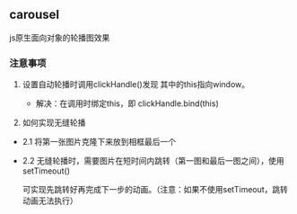 ## carousel
js原生面向对象的轮播图效果

### 注意事项

1. 设置自动轮播时调用clickHandle()发现 其中的this指向window。

   - 解决：在调用时绑定this，即 clickHandle.bind(this)

2.  如何实现无缝轮播

   - 2.1 将第一张图片克隆下来放到相框最后一个

   - 2.2 无缝轮播时，需要图片在短时间内跳转（第一图和最后一图之间），使用setTimeout()

     可实现先跳转好再完成下一步的动画。（注意：如果不使用setTimeout，跳转动画无法执行）
